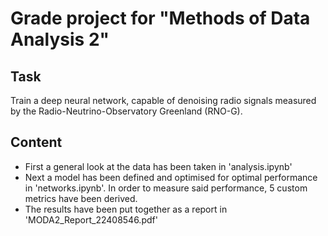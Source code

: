 # Grade project for "Methods of Data Analysis 2"
## Task
Train a deep neural network, capable of denoising radio signals measured by the Radio-Neutrino-Observatory Greenland (RNO-G).
## Content
 - First a general look at the data has been taken in 'analysis.ipynb'
 - Next a model has been defined and optimised for optimal performance in 'networks.ipynb'. In order to measure said performance, 5 custom metrics have been derived.
 - The results have been put together as a report in 'MODA2_Report_22408546.pdf'
